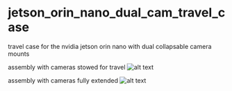 # jetson_orin_nano_dual_cam_travel_case
travel case for the nvidia jetson orin nano with dual collapsable camera mounts

assembly with cameras stowed for travel
![alt text](https://github.com/AJbotic/jetson_orin_nano_dual_cam_travel_case/main/images/cameras_stowed.png)

assembly with cameras fully extended
![alt text](https://github.com/AJbotic/jetson_orin_nano_dual_cam_travel_case/main/images/cameras_fully_extended.png)

